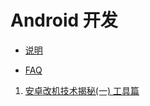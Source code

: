 # Android 开发

* [说明](README.md)

* [FAQ](./FAQ/readme.md)

1. [安卓改机技术揭秘(一) 工具篇](https://bbs.pediy.com/thread-213042.htm)